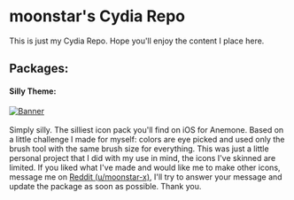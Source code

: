 # moonstar's Cydia Repo
This is just my Cydia Repo. Hope you'll enjoy the content I place here.

## Packages:
#### Silly Theme:
[![Banner](https://i.imgur.com/Jj8MAtl.png)](https://moonstar-x.github.io/cydia-repo/depictions/?p=io.moonstar.sillytheme) <br><br>
Simply silly. The silliest icon pack you'll find on iOS for Anemone. Based on a little challenge I made for myself: colors are eye picked and used only the brush tool with the same brush size for everything. This was just a little personal project that I did with my use in mind, the icons I've skinned are limited. If you liked what I've made and would like me to make other icons, message me on [Reddit (u/moonstar-x)](https://www.reddit.com/user/moonstar-x), I'll try to answer your message and update the package as soon as possible. Thank you.
